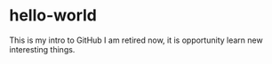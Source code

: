 # hello-world
This is my intro to GitHub
I am retired now, it is opportunity learn new interesting things.
